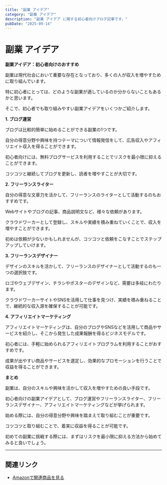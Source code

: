```yaml
---
title: "副業 アイデア"
category: "副業 アイデア"
description: "副業 アイデア に関する初心者向けブログ記事です。"
pubDate: "2025-09-14"
---
```


# 副業 アイデア

**副業アイデア：初心者向けのおすすめ**

副業は現代社会において重要な存在となっており、多くの人が収入を増やすために取り組んでいます。

特に初心者にとっては、どのような副業が適しているのか分からないこともあるかと思います。

そこで、初心者でも取り組みやすい副業アイデアをいくつかご紹介します。



**1. ブログ運営**

ブログは比較的簡単に始めることができる副業の1つです。

自分の得意分野や興味を持つテーマについて情報発信をして、広告収入やアフィリエイト収入を得ることができます。

初心者向けには、無料ブログサービスを利用することでリスクを最小限に抑えることができます。

コツコツと継続してブログを更新し、読者を増やすことが大切です。



**2. フリーランスライター**

自分の得意な文章力を活かして、フリーランスのライターとして活動するのもおすすめです。

Webサイトやブログの記事、商品説明文など、様々な依頼があります。

クラウドワーカーとして登録し、スキルや実績を積み重ねていくことで、収入を増やすことができます。

初めは依頼が少ないかもしれませんが、コツコツと依頼をこなすことでステップアップしていけます。



**3. フリーランスデザイナー**

デザインのスキルを活かして、フリーランスのデザイナーとして活動するのも一つの選択肢です。

ロゴやウェブデザイン、チラシやポスターのデザインなど、需要は多岐にわたります。

クラウドワーカーサイトやSNSを活用して仕事を見つけ、実績を積み重ねることで、継続的な収入源を確保することが可能です。



**4. アフィリエイトマーケティング**

アフィリエイトマーケティングは、自分のブログやSNSなどを活用して商品やサービスを紹介し、そこから発生した成果報酬を得るビジネスモデルです。

初心者には、手軽に始められるアフィリエイトプログラムを利用することがおすすめです。

成果が出やすい商品やサービスを選定し、効果的なプロモーションを行うことで収益を得ることができます。



**まとめ**

副業は、自分のスキルや興味を活かして収入を増やすための良い手段です。

初心者向けの副業アイデアとして、ブログ運営やフリーランスライター、フリーランスデザイナー、アフィリエイトマーケティングなどが挙げられます。

始める際には、自分の得意分野や興味を踏まえて取り組むことが重要です。

コツコツと取り組むことで、着実に収益を得ることが可能です。

初めての副業に挑戦する際には、まずはリスクを最小限に抑える方法から始めてみると良いでしょう。



---

## 関連リンク

- [Amazonで関連商品を見る](https://www.amazon.co.jp/s?k=%E5%89%AF%E6%A5%AD+%E3%82%A2%E3%82%A4%E3%83%87%E3%82%A2&tag=autowritehubai-22)
